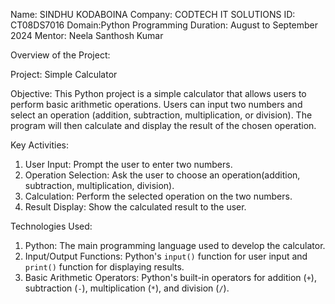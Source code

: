 Name: SINDHU KODABOINA
Company: CODTECH IT SOLUTIONS
ID: CT08DS7016
Domain:Python Programming
Duration: August to September 2024
Mentor: Neela Santhosh Kumar

Overview of the Project:

Project: Simple Calculator

Objective:
This Python project is a simple calculator that allows users to perform basic arithmetic operations. Users can input two numbers and select an operation (addition, subtraction, multiplication, or division). The program will then calculate and display the result of the chosen operation.

Key Activities:
1. User Input: Prompt the user to enter two numbers.
2. Operation Selection: Ask the user to choose an operation(addition, subtraction, multiplication, division).
3. Calculation: Perform the selected operation on the two numbers.
4. Result Display: Show the calculated result to the user.

Technologies Used:
1. Python: The main programming language used to develop the calculator.
2. Input/Output Functions: Python's `input()` function for user input and `print()` function for displaying results.
3. Basic Arithmetic Operators: Python's built-in operators for addition (`+`), subtraction (`-`), multiplication (`*`), and division (`/`).
